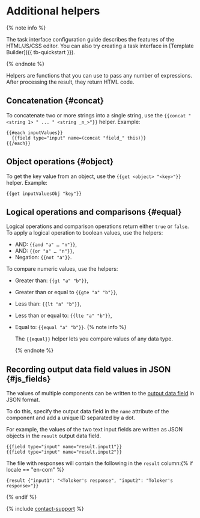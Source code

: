 # Additional helpers

{% note info %}

The task interface configuration guide describes the features of the HTML/JS/CSS editor. You can also try creating a task interface in [Template Builder]({{ tb-quickstart }}).

{% endnote %}


Helpers are functions that you can use to pass any number of expressions. After processing the result, they return HTML code.

## Concatenation {#concat}

To concatenate two or more strings into a single string, use the `{{concat "<string 1> " ... " <string _n_>"}}` helper. Example:

```
{{#each inputValues}}
  {{field type="input" name=(concat "field_" this)}}
{{/each}}
```

## Object operations {#object}

To get the key value from an object, use the `{{get <object> "<key>"}}` helper. Example:

```
{{get inputValuesObj "key"}}
```

## Logical operations and comparisons {#equal}

Logical operations and comparison operations return either `true` or `false`.
To apply a logical operation to boolean values, use the helpers:
- AND: `{{and "a" … "n"}}`,
- AND: `{{or "a" … "n"}}`,
- Negation: `{{not "a"}}`.

To compare numeric values, use the helpers:

- Greater than: `{{gt "a" "b"}}`,
- Greater than or equal to `{{gte "a" "b"}}`,
- Less than: `{{lt "a" "b"}}`,
- Less than or equal to: `{{lte "a" "b"}}`,
- Equal to: `{{equal "a" "b"}}`.
    {% note info %}

    The `{{equal}}` helper lets you compare values of any data type.

    {% endnote %}


## Recording output data field values in JSON {#js_fields}

The values of multiple components can be written to the [output data field](../incoming.md) in JSON format.

To do this, specify the output data field in the `name` attribute of the component and add a unique ID separated by a dot.

For example, the values of the two text input fields are written as JSON objects in the `result` output data field.

```
{{field type="input" name="result.input1"}}
{{field type="input" name="result.input2"}}
```

The file with responses will contain the following in the `result` column:{% if locale == "en-com" %}
```
{result {"input1": "<Toloker's response", "input2": "Toloker's response>"}}
```
{% endif %}

{% include [contact-support](../../_includes/contact-support-help.md) %}